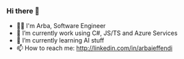### Hi there 👋
- 🧑‍💻 I'm Arba, Software Engineer
- 🔭 I’m currently work using C#, JS/TS and Azure Services
- 🌱 I’m currently learning AI stuff
- 📫 How to reach me: http://linkedin.com/in/arbaieffendi
  
<!--
**arbaieffendi/arbaieffendi** is a ✨ _special_ ✨ repository because its `README.md` (this file) appears on your GitHub profile.

Here are some ideas to get you started:

- 🔭 I’m currently working on ...
- 🌱 I’m currently learning ...
- 👯 I’m looking to collaborate on ...
- 🤔 I’m looking for help with ...
- 💬 Ask me about ...
- 📫 How to reach me: ...
- 😄 Pronouns: ...
- ⚡ Fun fact: ...
-->
